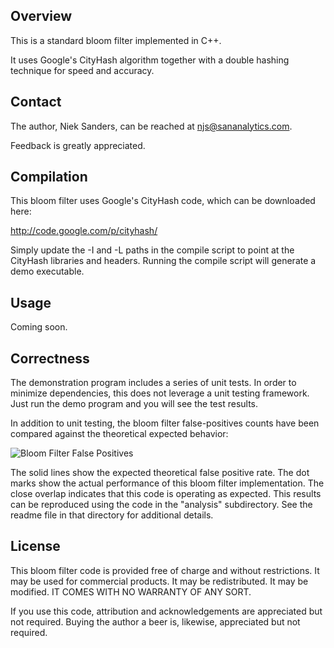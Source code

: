 Overview
--------
This is a standard bloom filter implemented in C++.  

It uses Google's CityHash algorithm together with a double hashing technique for
speed and accuracy.


Contact
-------
The author, Niek Sanders, can be reached at njs@sananalytics.com.

Feedback is greatly appreciated.


Compilation
-----------
This bloom filter uses Google's CityHash code, which can be downloaded here:

  http://code.google.com/p/cityhash/

Simply update the -I and -L paths in the compile script to point at the CityHash
libraries and headers.  Running the compile script will generate a demo
executable.


Usage
-----
Coming soon.


Correctness
-----------
The demonstration program includes a series of unit tests.  In order to minimize
dependencies, this does not leverage a unit testing framework.  Just run the
demo program and you will see the test results.

In addition to unit testing, the bloom filter false-positives counts have been
compared against the theoretical expected behavior:

![Bloom Filter False Positives](https://github.com/downloads/nieksand/cpp-bloom/bloom-error-performance.png)

The solid lines show the expected theoretical false positive rate.  The dot
marks show the actual performance of this bloom filter implementation.   The
close overlap indicates that this code is operating as expected.  This results
can be reproduced using the code in the "analysis" subdirectory.  See the readme
file in that directory for additional details.


License
-------
This bloom filter code is provided free of charge and without restrictions.  It
may be used for commercial products.  It may be redistributed.  It may be
modified.  IT COMES WITH NO WARRANTY OF ANY SORT.

If you use this code, attribution and acknowledgements are appreciated but not
required.  Buying the author a beer is, likewise, appreciated but not required.
